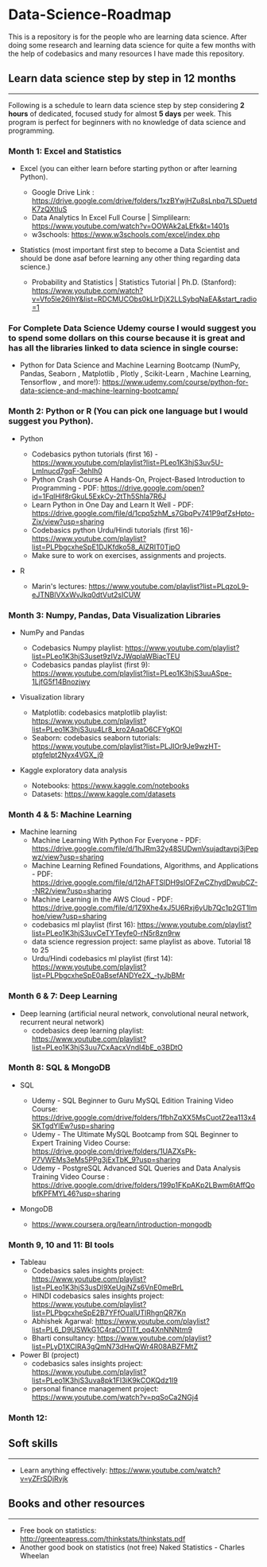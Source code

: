 # Data-Science-Roadmap
This is a repository is for the people who are learning data science. After doing some research and learning data science for quite a few months with the help of codebasics and many resources I have made this repository.

## Learn data science step by step in 12 months
----------------------------------------------

Following is a schedule to learn data science step by step considering **2 hours** of dedicated, focused study for almost **5 days** per week. This program is perfect for beginners with no knowledge of data science and programming.

### Month 1: Excel and Statistics

* Excel (you can either learn before starting python or after learning Python).
	- Google Drive Link : https://drive.google.com/drive/folders/1xzBYwjHZu8sLnbq7LSDuetdK7zQXtIuS
	- Data Analytics In Excel Full Course | Simplilearn: https://www.youtube.com/watch?v=OOWAk2aLEfk&t=1401s
	- w3schools: https://www.w3schools.com/excel/index.php

* Statistics (most important first step to become a Data Scientist and should be done asaf before learning any other thing regarding data science.)
	- Probability and Statistics | Statistics Tutorial | Ph.D. (Stanford): https://www.youtube.com/watch?v=Vfo5le26IhY&list=RDCMUCObs0kLIrDjX2LLSybqNaEA&start_radio=1

### For Complete Data Science Udemy course I would suggest you to spend some dollars on this course because it is great and has all the libraries linked to data science in single course:
  - Python for Data Science and Machine Learning Bootcamp (NumPy, Pandas, Seaborn , Matplotlib , Plotly , Scikit-Learn , Machine Learning, Tensorflow , and more!):          https://www.udemy.com/course/python-for-data-science-and-machine-learning-bootcamp/

### Month 2: Python or R (You can pick one language but I would suggest you Python).

* Python
	- Codebasics python tutorials (first 16) - https://www.youtube.com/playlist?list=PLeo1K3hjS3uv5U-Lmlnucd7gqF-3ehIh0
	- Python Crash Course A Hands-On, Project-Based Introduction to Programming - PDF: https://drive.google.com/open?id=1FqlHif8rGkuL5ExkCy-2tTh5ShIa7R6J
	- Learn Python in One Day and Learn It Well - PDF: https://drive.google.com/file/d/1cpq5zhM_s7GbqPv741P9qfZsHpto-Zjx/view?usp=sharing									
	- Codebasics python Urdu/Hindi tutorials (first 16)- https://www.youtube.com/playlist?list=PLPbgcxheSpE1DJKfdko58_AIZRIT0TjpO
	- Make sure to work on exercises, assignments and projects.
	
* R 
  - Marin's lectures: https://www.youtube.com/playlist?list=PLqzoL9-eJTNBlVXxWvJkq0dtVut2sICUW
  
### Month 3: Numpy, Pandas, Data Visualization Libraries  

* NumPy and Pandas
	- Codebasics Numpy playlist: https://www.youtube.com/playlist?list=PLeo1K3hjS3uset9zIVzJWqplaWBiacTEU
	- Codebasics pandas playlist (first 9): https://www.youtube.com/playlist?list=PLeo1K3hjS3uuASpe-1LjfG5f14Bnozjwy

* Visualization library
	- Matplotlib: codebasics matplotlib playlist: https://www.youtube.com/playlist?list=PLeo1K3hjS3uu4Lr8_kro2AqaO6CFYgKOl
	- Seaborn: codebasics seaborn tutorials: https://www.youtube.com/playlist?list=PLJIOr9Je9wzHT-ptgfelpt2Nyx4VGX_j9
	
* Kaggle exploratory data analysis
	- Notebooks: https://www.kaggle.com/notebooks
	- Datasets: https://www.kaggle.com/datasets
	
### Month 4 & 5: Machine Learning

* Machine learning
	- Machine Learning With Python For Everyone - PDF: https://drive.google.com/file/d/1hJRm32y48SUDwnVsujadtavpj3jPepwz/view?usp=sharing
	- Machine Learning Refined Foundations, Algorithms, and Applications - PDF: https://drive.google.com/file/d/12hAFTSlDH9slOFZwCZhydDwubCZ--NR2/view?usp=sharing
	- Machine Learning in the AWS Cloud - PDF: https://drive.google.com/file/d/1Z9Xhe4xJ5U6Rxj6yUb7Qc1p2GT1Imhoe/view?usp=sharing	
	- codebasics ml playlist (first 16): https://www.youtube.com/playlist?list=PLeo1K3hjS3uvCeTYTeyfe0-rN5r8zn9rw
	- data science regression project: same playlist as above. Tutorial 18 to 25
	- Urdu/Hindi codebasics ml playlist (first 14): https://www.youtube.com/playlist?list=PLPbgcxheSpE0aBsefANDYe2X_-tyJbBMr
	
### Month 6 & 7: Deep Learning

* Deep learning	 (artificial neural network, convolutional neural network, recurrent neural network) 
  - codebasics deep learning playlist: https://www.youtube.com/playlist?list=PLeo1K3hjS3uu7CxAacxVndI4bE_o3BDtO
  
### Month 8: SQL & MongoDB

* SQL
  - Udemy - SQL Beginner to Guru MySQL Edition Training Video Course: https://drive.google.com/drive/folders/1fbhZqXX5MsCuotZ2ea113x4SKTgdYlEw?usp=sharing
  - Udemy - The Ultimate MySQL Bootcamp from SQL Beginner to Expert Training Video Course: https://drive.google.com/drive/folders/1UAZXsPk-P7VWEMs3eMs5PPg3jExTbK_9?usp=sharing
  - Udemy - PostgreSQL Advanced SQL Queries and Data Analysis Training Video Course	: https://drive.google.com/drive/folders/199p1FKpAKp2LBwm6tAffQobfKPFMYL46?usp=sharing
  
* MongoDB 
  - https://www.coursera.org/learn/introduction-mongodb
  
### Month 9, 10 and 11: BI tools

* Tableau
  - Codebasics sales insights project: https://www.youtube.com/playlist?list=PLeo1K3hjS3usDI9XeUgjNZs6VnE0meBrL
  - HINDI codebasics sales insights project: https://www.youtube.com/playlist?list=PLPbgcxheSpE2B7YFfOualUTlRhgnQR7Kn
  - Abhishek Agarwal: https://www.youtube.com/playlist?list=PL6_D9USWkG1C4raCOTlTf_oq4XnNNNtm9
  - Bharti consultancy:  https://www.youtube.com/playlist?list=PLyD1XCIRA3gQmN73dHwQWr4R08ABZFMtZ
* Power BI (project)
  - codebasics sales insights project: https://www.youtube.com/playlist?list=PLeo1K3hjS3uva8pk1FI3iK9kCOKQdz1I9
  - personal finance management project: https://www.youtube.com/watch?v=pqSoCa2NGj4
 
### Month 12:

## Soft skills
---------------
* Learn anything effectively: https://www.youtube.com/watch?v=yZFrSDjRvjk
	  
## Books and other resources
--------------------------------------    
* Free book on statistics: http://greenteapress.com/thinkstats/thinkstats.pdf
* Another good book on statistics (not free) Naked Statistics - Charles Wheelan

